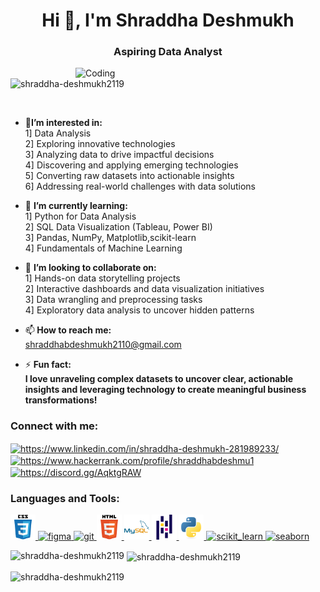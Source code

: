 <h1 align="center">Hi 👋, I'm Shraddha Deshmukh</h1>
<h3 align="center">Aspiring Data Analyst</h3>
<img align="right" alt="Coding" width="400" src="https://user-images.githubusercontent.com/59734313/157189039-c09b3e38-9f42-42c0-ab54-14f1574190a7.gif">


<p align="left"> <img src="https://komarev.com/ghpvc/?username=shraddha-deshmukh2119&label=Profile%20views&color=0e75b6&style=flat" alt="shraddha-deshmukh2119" /> </p>

<p align="left"> <a href="https://twitter.com/" target="blank"><img src="https://img.shields.io/twitter/follow/?logo=twitter&style=for-the-badge" alt="" /></a> </p>

- 🔭**I’m interested in:** <br>1] Data Analysis <br>2] Exploring innovative technologies<br>3] Analyzing data to drive impactful decisions<br>4]  Discovering and applying emerging technologies<br>5] Converting raw datasets into actionable insights<br>6]  Addressing real-world challenges with data solutions

- 🌱 **I’m currently learning:** <br>1] Python for Data Analysis<br> 2] SQL Data Visualization (Tableau, Power BI) <br>3] Pandas, NumPy, Matplotlib,scikit-learn<br>4] Fundamentals of Machine Learning

- 👯 **I’m looking to collaborate on:**<br> 1] Hands-on data storytelling projects <br>2] Interactive dashboards and data visualization initiatives<br>3] Data wrangling and preprocessing tasks<br>4] Exploratory data analysis to uncover hidden patterns

- 📫<b> How to reach me:</b> <br> shraddhabdeshmukh2110@gmail.com

- ⚡ <b>Fun fact:</b><br> **I love unraveling complex datasets to uncover clear, actionable insights and leveraging technology to create meaningful business transformations!**

<h3 align="left">Connect with me:</h3>
<p align="left">
<a href="https://linkedin.com/in/https://www.linkedin.com/in/shraddha-deshmukh-281989233/" target="blank"><img align="center" src="https://raw.githubusercontent.com/rahuldkjain/github-profile-readme-generator/master/src/images/icons/Social/linked-in-alt.svg" alt="https://www.linkedin.com/in/shraddha-deshmukh-281989233/" height="30" width="40" /></a>
<a href="https://www.hackerearth.com/https://www.hackerrank.com/profile/shraddhabdeshmu1" target="blank"><img align="center" src="https://raw.githubusercontent.com/rahuldkjain/github-profile-readme-generator/master/src/images/icons/Social/hackerearth.svg" alt="https://www.hackerrank.com/profile/shraddhabdeshmu1" height="30" width="40" /></a>
<a href="https://discord.gg/https://discord.gg/AqktgRAW" target="blank"><img align="center" src="https://raw.githubusercontent.com/rahuldkjain/github-profile-readme-generator/master/src/images/icons/Social/discord.svg" alt="https://discord.gg/AqktgRAW" height="30" width="40" /></a>
</p>

<h3 align="left">Languages and Tools:</h3>
<p align="left"> <a href="https://www.w3schools.com/css/" target="_blank" rel="noreferrer"> <img src="https://raw.githubusercontent.com/devicons/devicon/master/icons/css3/css3-original-wordmark.svg" alt="css3" width="40" height="40"/> </a> <a href="https://www.figma.com/" target="_blank" rel="noreferrer"> <img src="https://www.vectorlogo.zone/logos/figma/figma-icon.svg" alt="figma" width="40" height="40"/> </a> <a href="https://git-scm.com/" target="_blank" rel="noreferrer"> <img src="https://www.vectorlogo.zone/logos/git-scm/git-scm-icon.svg" alt="git" width="40" height="40"/> </a> <a href="https://www.w3.org/html/" target="_blank" rel="noreferrer"> <img src="https://raw.githubusercontent.com/devicons/devicon/master/icons/html5/html5-original-wordmark.svg" alt="html5" width="40" height="40"/> </a> <a href="https://www.mysql.com/" target="_blank" rel="noreferrer"> <img src="https://raw.githubusercontent.com/devicons/devicon/master/icons/mysql/mysql-original-wordmark.svg" alt="mysql" width="40" height="40"/> </a> <a href="https://pandas.pydata.org/" target="_blank" rel="noreferrer"> <img src="https://raw.githubusercontent.com/devicons/devicon/2ae2a900d2f041da66e950e4d48052658d850630/icons/pandas/pandas-original.svg" alt="pandas" width="40" height="40"/> </a> <a href="https://www.python.org" target="_blank" rel="noreferrer"> <img src="https://raw.githubusercontent.com/devicons/devicon/master/icons/python/python-original.svg" alt="python" width="40" height="40"/> </a> <a href="https://scikit-learn.org/" target="_blank" rel="noreferrer"> <img src="https://upload.wikimedia.org/wikipedia/commons/0/05/Scikit_learn_logo_small.svg" alt="scikit_learn" width="40" height="40"/> </a> <a href="https://seaborn.pydata.org/" target="_blank" rel="noreferrer"> <img src="https://seaborn.pydata.org/_images/logo-mark-lightbg.svg" alt="seaborn" width="40" height="40"/> </a> </p>

<p><img align="left" src="https://github-readme-stats.vercel.app/api/top-langs?username=shraddha-deshmukh2119&show_icons=true&locale=en&layout=compact" alt="shraddha-deshmukh2119" /></p>

<p>&nbsp;<img align="center" src="https://github-readme-stats.vercel.app/api?username=shraddha-deshmukh2119&show_icons=true&locale=en" alt="shraddha-deshmukh2119" /></p>

<p><img align="center" src="https://github-readme-streak-stats.herokuapp.com/?user=shraddha-deshmukh2119&" alt="shraddha-deshmukh2119" /></p>

